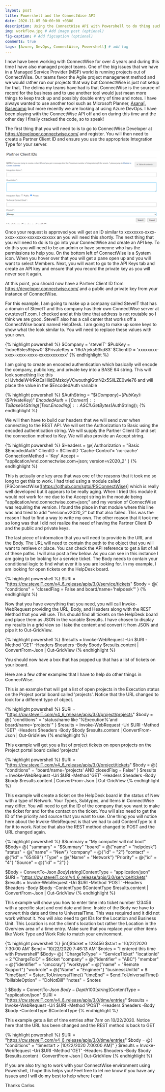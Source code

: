 ```yaml
---
layout: post
title: Powershell and the ConnectWise API
date: 2020-11-05 00:00:00 +0300
description: Using the ConnectWise API with Powershell to do thing such as opening tickets and adding time.
img: workflow.jpg # Add image post (optional)
fig-caption: # Add figcaption (optional)
comments: true
tags: [Azure, DevOps, ConnectWise, Powershell] # add tag
---
```


I now have been working with ConnectWise for over 4 years and during this time I have also managed project teams.  One of the big issues that we have in a Managed Service Provider (MSP) world is running projects out of ConnectWise.  Our teams favor the Agile project management method and we would rather run our projects that way but ConnectWise is just not setup for that.  The delima my teams have had is that ConnectWise is the source of record for the business and to use another tool would just mean more things to keep track up and possibly double entry of time and notes.  I have always wanted to use another tool such as Microsoft Planner, [Asana](https://asana.com/)[, [Basecamp]([https://basecamp.com/) but more recently we are looking at using Azure DevOps.  I have been playing with the ConnectWise API off and on during this time and the other day I finally cracked the code, so to speak!

The first thing that you will need to is to go to ConnectWise Developer at https://developer.connectwise.com/ and register.  You will then need to create a Partner Client ID and ensure you use the appropriate Integration Type for your server.

![ConnectWisePartnerID](/assets/img/ConnectWisePartnerID.PNG)

Once your request is approved you will get an ID similar to xxxxxxxx-xxxx-xxxx-xxxx-xxxxxxxxxxxx an you will need this shortly.  The next thing that you will need to do is to go into your ConnectWise and create an API key.  To do this you will need to be an admin or have someone who has the permissions to help you.  On the bottom left of ConnectWise is a System icon.  When you hover over that you will get a pane open up and you will want to select Members.  Next, you will want to go to the API Keys tab and create an API key and ensure that you record the private key as you will never see it again.

At this point, you should now have a Partner Client ID from https://developer.connectwise.com/ and a public and private key from your instance of ConnectWise.

For this example, I am going to make up a company called SteveIT that has a domain of SteveIT and this company has their own ConnectWise server at cw.steveIT.com.  I checked and at this time that address is not routable so I think we are good.  SteveIT also has a call center that works off a ConnectWise board named HelpDesk. I am going to make up some keys to show what the look similar to.  You will need to replace these values with your own. 

{% highlight powershell %}
$Company = 'steveIT'
$PubKey = 'hdoe65les95jsw0' 
$PrivateKey = 'f6d7rjeks93kd83' 
$ClientID = 'xxxxxxxx-xxxx-xxxx-xxxx-xxxxxxxxxxxx' 
{% endhighlight %}

I am going to create an encoded authentication which basically will encode the company, public key, and private key into a BASE 64 string.  This will look something like this cHJvhdelW4rRktEaHlidDMzkdyVCwouthglGtnN2x5SllLZE0wie76 and will place the value in the $EncodedAuth variable

{% highlight powershell %}
$AuthString  = "$($Company)+$($PubKey):$($PrivateKey)"
$EncodedAuth  = [Convert]::ToBase64String([Text.Encoding]::ASCII.GetBytes($AuthString));
{% endhighlight %}

We will then have to build our headers that we will send over when connecting to the REST API.  We will set the Authorization to Basic using the encoded authentication string.  We will supply the Partner Client ID and set the connection method to Key.  We will also provide an Accept string.  

{% highlight powershell %}
$Headers = @{
    Authorization = "Basic $EncodedAuth"
    ClientID = $ClientID
    'Cache-Control'= 'no-cache'
    ConnectionMethod = 'Key'
    Accept = "application/vnd.connectwise.com+json; version=v2020_2"
}
{% endhighlight %}

This is actually one key area that was one of the reasons that it took me so long to get this to work.  I had tried using a module called [PSConnectWise([https://github.com/sgtoj/PSConnectWise)] which is really well developed but it appears to be really aging.  When I tried this module it would not work for me due to the Accept string in the module being "application/vnd.connectwise.com+json;" and my version of ConnectWise was requiring the version.  I found the place in that module where this line was and tried to add "version=v2020_2" but that also failed.  This was the reason I had to find a way to write my own.  The other reason that it took me so long was that I did not realize the need of having the Partner Client ID and the public and private keys.

The last piece of information that you will need to provide is the URL and the Body.  The URL will need to contain the path to the object that you will want to retrieve or place.  You can check the API reference to get a list of all of these paths.  I will also post a few below.  As you can see in this instance I am going to be looking for a service ticket.  The Body needs to contain your conditional logic to find what ever it is you are looking for.   In my example, I am looking for open tickets on the HelpDesk board. 

{% highlight powershell %}
$URI = "https://cw.steveIT.com/v4_6_release/apis/3.0/service/tickets"
$body = @{
    "conditions" = "closedFlag = False and board/name='helpdesk'"
}
{% endhighlight %}

Now that you have everything that you need, you will call Invoke-WebRequest providing the URL, Body, and Headers along with the REST Method that you will use.  This should find all tickets on the HelpDesk board and place them as JSON in the variable $results.  I have chosen to display my results in a grid view so I take the content and convert it from JSON and pipe it to Out-GridView.

{% highlight powershell %}
$results = Invoke-WebRequest -Uri $URI -Method 'GET' -Headers $headers -Body $body
$results.content | ConvertFrom-Json | Out-GridView
{% endhighlight %}

You should now have a box that has popped up that has a list of tickets on your board.

Here are a few other examples that I have to help do other things in ConnectWise.

This is an example that will get a list of open projects in the Execution status on the Project portal board called 'projects'.  Notice that the URL changed to look for a different type of object.

{% highlight powershell %}
$URI = "https://cw.steveIT.com/v4_6_release/apis/3.0/project/projects"
$body = @{
    "conditions" = "status/name like '%Execution%'and board/name='projects'"
}
$results = Invoke-WebRequest -Uri $URI -Method 'GET' -Headers $headers -Body $body
$results.content | ConvertFrom-Json | Out-GridView
{% endhighlight %}

This example will get you a list of project tickets on open projects on the Project portal board called 'projects'

{% highlight powershell %}
$URI = "https://cw.steveIT.com/v4_6_release/apis/3.0/project/tickets"
$body = @{
    "conditions" = "board/name='projects' AND closedFlag = False"
}
$results = Invoke-WebRequest -Uri $URI -Method 'GET' -Headers $headers -Body $body
$results.content | ConvertFrom-Json | Out-GridView
{% endhighlight %}

This example will create a ticket on the HelpDesk board in the status of New with a type of Network.  Your Types, Subtypes, and Items in ConnectWise may differ.  You will need to get the ID of the company that you want to make the ticket for and for the contact on the ticket.  You will also need to get the ID of the priority and source that you want to use.  One thing you will notice here about the Invoke-WebRequest is that we had to add ContentType to it for it to work.  Notice that also the REST method changed to POST and the URL changed again.

{% highlight powershell %}
$Summary = "My computer will not boot"
$Body= @{
    "summary"   =    "$Summary"
    "board"     =    @{"name" = "helpdesk"}
    "status"    =    @{"name" = "New"}
    "company"   =    @{"id" = "2"}
    "contact"   =    @{"id" = "65489"}
    "Type"     =    @{"Name" = "Network"}
    "Priority"     =    @{"id" = "4"}
    "Source"     =    @{"id" = "2"}
}

$Body = ConvertTo-Json $Body
[string]$ContentType = "application/json"
$URI = "https://cw.steveIT.com/v4_6_release/apis/3.0/service/tickets"
$results = Invoke-WebRequest -Uri $URI -Method 'POST' -Headers $headers -Body $body -ContentType $ContentType
$results.content | ConvertFrom-Json | Out-GridView
{% endhighlight %}

This example will show you how to enter time into ticket number 123456 with a specific start and end date and time.  Inside of the Body we have to convert this date and time to UniversalTime.  This was required and it did not work without it.  You will also need to get IDs for the Location and Business Unit.  This Location is not the client's location but rather the Location in the Overview area of a time entry.  Make sure that you replace your other items like Work Type and Work Role to match your environment.

{% highlight powershell %}
[int]$ticket = 123456
$start = '10/22/2020 7:30:00 AM'
$end = '10/22/2020 7:46:13 AM'
$notes = "I entered this time with Powershell"
$Body= @{
    "ChargeToType"      =    "ServiceTicket"
    "locationId"        =    2
    "ChargeToID"        =    $ticket
    "company"           =    @{"identifier" = "ABC"}
    "member"            =    @{"identifier" = "cmccray"}
    "worktype"          =    @{"name" = "Remote Support"}
    "workrole"          =    @{"Name" = "Engineer"}
    "businessUnitId"    =    8
    "timeStart"         =    $start.ToUniversalTime()
    "timeEnd"           =    $end.ToUniversalTime()
    "billableOption"    =   "DoNotBill"
    "notes"             =    $notes

}
$Body = ConvertTo-Json $Body -Depth 100
[string]$ContentType = "application/json"
$URI = "https://cw.steveIT.com/v4_6_release/apis/3.0/time/entries"
$results = Invoke-WebRequest -Uri $URI -Method 'POST' -Headers $headers -Body $body -ContentType $ContentType
{% endhighlight %}

This example gets a list of time entries after 7am on 10/22/2020.  Notice here that the URL has been changed and the REST method is back to GET

{% highlight powershell %}
$URI = "https://cw.steveIT.com/v4_6_release/apis/3.0/time/entries"
$body = @{
    "conditions" = "timestart > [10/22/2020 7:00:00 AM]"
}
$results = Invoke-WebRequest -Uri $URI -Method 'GET' -Headers $headers -Body $body
$results.content | ConvertFrom-Json | Out-GridView
{% endhighlight %}

If you are also trying to work with your ConnectWise environment using Powershell, I hope this helps you!  Feel free to let me know if you have any issues and I will do my best to help where I can!

Thanks
Carlos
